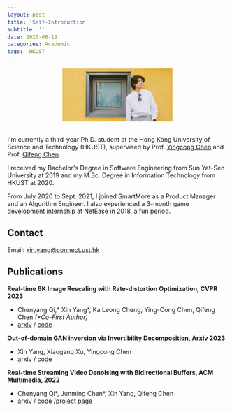 ```yaml
---
layout: post
title: 'Self-Introduction'
subtitle: ''
date: 2020-06-12
categories: Academic
tags:  HKUST
---
```


<div align=center>
<img src="/assets/img/selfie.JPG" width="50%"/>  
</div>

<br/>

I'm currently a third-year Ph.D. student at the Hong Kong University of Science and Technology (HKUST), supervised by Prof. [Yingcong Chen](https://www.yingcong.me) and Prof. [Qifeng Chen](https://cqf.io).

I received my Bachelor's Degree in Software Engineering from Sun Yat-Sen University at 2019 and my M.Sc. Degree in Information Technology from HKUST at 2020. 

From July 2020 to Sept. 2021, I joined SmartMore as a Product Manager and an Algorithm Engineer. I also experienced a 3-month game development internship at NetEase in 2018, a fun period.

## Contact

Email: [xin.yang@connect.ust.hk](mailto:xin.yang@connect.ust.hk)

## Publications

**Real-time 6K Image Rescaling with Rate-distortion Optimization, CVPR 2023**
  - Chenyang Qi,* Xin Yang*, Ka Leong Cheng, Ying-Cong Chen, Qifeng Chen *(\*Co-First Author)*
  - [arxiv](https://arxiv.org/abs/2304.01064) / [code](https://github.com/AbnerVictor/HyperThumbnail)


**Out-of-domain GAN inversion via Invertibility Decomposition, Arxiv 2023**
  - Xin Yang, Xiaogang Xu, Yingcong Chen
  - [arxiv](https://arxiv.org/abs/2212.09262) / [code](https://github.com/AbnerVictor/OOD-GAN-inversion)


**Real-time Streaming Video Denoising with Bidirectional Buffers, ACM Multimedia, 2022**
  - Chenyang Qi*, Junming Chen*, Xin Yang, Qifeng Chen 
  - [arxiv](https://arxiv.org/abs/2207.06937) / [code](https://github.com/ChenyangQiQi/BSVD) /[project page](https://chenyangqiqi.github.io/BSVD/index.html)



